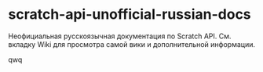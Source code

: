 # scratch-api-unofficial-russian-docs
Неофициальная русскоязычная документация по Scratch API.
См. вкладку Wiki для просмотра самой вики и дополнительной информации.

qwq

